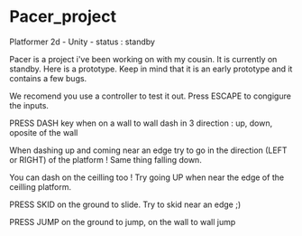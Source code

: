 # Pacer_project
Platformer 2d - Unity - status : standby

Pacer is a project i've been working on with my cousin.
It is currently on standby.
Here is a prototype.
Keep in mind that it is an early prototype and it contains a few bugs.

We recomend you use a controller to test it out.
Press ESCAPE to congigure the inputs.

PRESS DASH key when on a wall to wall dash in 3 direction : up, down, oposite of the wall

  When dashing up and coming near an edge try to go in the direction (LEFT or RIGHT) of the platform ! Same thing falling down.
  
  You can dash on the ceilling too ! Try going UP when near the edge of the ceilling platform.
  
PRESS SKID on the ground to slide. Try to skid near an edge ;) 

PRESS JUMP on the ground to jump, on the wall to wall jump

